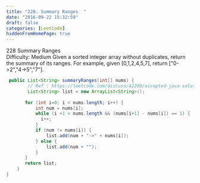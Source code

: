 ```yaml
---
title: "228. Summary Ranges  "
date: "2016-09-22 15:32:59"
draft: false
categories: [LeetCode]
hiddenFromHomePage: true
---
```

228 Summary Ranges  
Difficulty: Medium
Given a sorted integer array without duplicates, return the summary of its ranges.
For example, given [0,1,2,4,5,7], return ["0->2","4->5","7"].
```java
 public List<String> summaryRanges(int[] nums) {
        // Ref : https://leetcode.com/discuss/42290/accepted-java-solution-easy-to-understand
        List<String> list = new ArrayList<String>();
        
       for (int i=0; i < nums.length; i++) {
           int num = nums[i];
           while (i +1 < nums.length && (nums[i+1] - nums[i]) == 1) {
             i++;
           }
           if (num != nums[i]) {
               list.add(num + "->" + nums[i]);
           } else {
               list.add(num + "");
           }
       }
       return list;
    }
}
```
